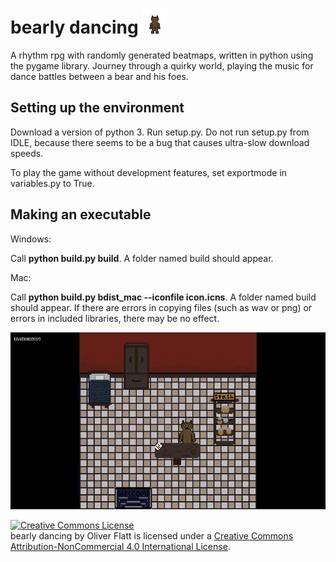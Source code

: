 # bearly dancing ![](https://github.com/oflatt/portfolio-gifs/blob/master/beardance.gif)
A rhythm rpg with randomly generated beatmaps, written in python using the pygame library. Journey through a quirky world, playing the music for dance battles between a bear and his foes.

## Setting up the environment

Download a version of python 3.
Run setup.py. Do not run setup.py from IDLE, because there seems to be a bug that causes ultra-slow download speeds.

To play the game without development features, set exportmode in variables.py to True.

## Making an executable

Windows:

Call **python build.py build**.
A folder named build should appear.

Mac:

Call **python build.py bdist_mac --iconfile icon.icns**.
A folder named build should appear. If there are errors in copying files (such as wav or png) or errors in included libraries, there may be no effect.



![](https://github.com/oflatt/portfolio-gifs/blob/master/bearly-dancing-demo.gif)


<a rel="license" href="http://creativecommons.org/licenses/by-nc/4.0/"><img alt="Creative Commons License" style="border-width:0" src="https://i.creativecommons.org/l/by-nc/4.0/88x31.png" /></a><br /><span xmlns:dct="http://purl.org/dc/terms/" property="dct:title">bearly dancing</span> by <span xmlns:cc="http://creativecommons.org/ns#" property="cc:attributionName">Oliver Flatt</span> is licensed under a <a rel="license" href="http://creativecommons.org/licenses/by-nc/4.0/">Creative Commons Attribution-NonCommercial 4.0 International License</a>.

